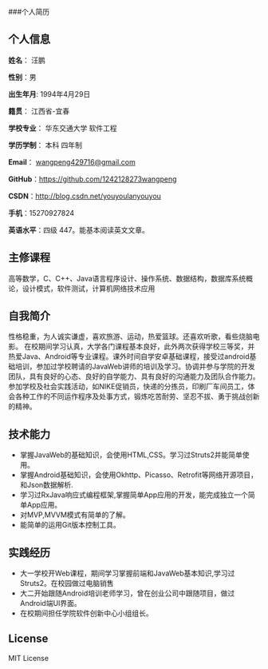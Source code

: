 ###个人简历


## 个人信息

**姓名**： 汪鹏

**性别**：男  

**出生年月**: 1994年4月29日

**籍贯**： 江西省-宜春

**学校专业**： 华东交通大学 软件工程

**学历学制**： 本科 四年制

**Email**： wangpeng429716@gmail.com 

**GitHub**：https://github.com/1242128273wangpeng

**CSDN**：http://blog.csdn.net/youyoulanyouyou

**手机**：15270927824

**英语水平**：四级 447。能基本阅读英文文章。

## 主修课程

高等数学，C、C++、Java语言程序设计、操作系统、数据结构，数据库系统概论，设计模式，软件测试，计算机网络技术应用

## 自我简介

性格稳重，为人诚实谦虚，喜欢旅游、运动，热爱篮球。还喜欢听歌，看些烧脑电影。
在校期间学习认真，大学各门课程基本良好，此外两次获得学校三等奖，并热爱Java、Android等专业课程。课外时间自学安卓基础课程，接受过android基础培训，参加过学校聘请的JavaWeb讲师的培训及学习。协调并参与学院的开发团队，具有良好的心态、良好的自学能力、具有良好的沟通能力及团队合作能力。参加学校及社会实践活动，如NIKE促销员，快递的分拣员，印刷厂车间员工，体会各种工作的不同运作程序及处事方式，锻炼吃苦耐劳、坚忍不拔、勇于挑战创新的精神。

## 技术能力

* 掌握JavaWeb的基础知识，会使用HTML,CSS。学习过Struts2并能简单使用。
* 掌握Android基础知识，会使用Okhttp、Picasso、Retrofit等网络开源项目，和Json数据解析.
* 学习过RxJava响应式编程框架,掌握简单App应用的开发，能完成独立一个简单App应用。
* 对MVP,MVVM模式有简单的了解。
* 能简单的运用Git版本控制工具。

## 实践经历
* 大一学校开Web课程，期间学习掌握前端和JavaWeb基本知识,学习过Struts2。在校园做过电脑销售
* 大二开始跟随Android培训老师学习，曾在创业公司中跟随项目，做过Android端UI界面。
* 在校期间担任学院软件创新中心小组组长。


## License
MIT License
